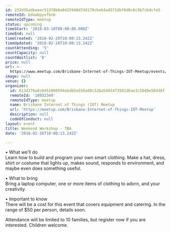 ```yaml
---
id: 233d35adbaeec513f8b8a0425948d7d4179cbe64a45f2dbf0d8c6c9b7cbdcfe5
remoteId: bdvwbpyxfbnb
remoteIdType: meetup
status: upcoming
timeStart: '2018-03-10T00:00:00.000Z'
timeEnd: null
timeCreated: '2018-02-26T10:00:13.242Z'
timeUpdated: '2018-02-26T10:00:13.242Z'
countAttending: '5'
countCapacity: null
countWaitlist: '0'
price: null
url: >-
  https://www.meetup.com/Brisbane-Internet-of-Things-IOT-Meetup/events/245652910/
image: null
venue: {}
organizer:
  id: 613d376a8c0452090594ebdb5e556a08c528a5d454f3501d6ae3c5840e50438f
  remoteId: '18932349'
  remoteIdType: meetup
  name: Brisbane Internet of Things (IOT) Meetup
  url: 'https://meetup.com/Brisbane-Internet-of-Things-IOT-Meetup'
  description: null
  codeOfConduct: null
layout: event
title: Weekend Workshop - TBA
date: '2018-02-26T10:00:13.242Z'

---
```

<p>• What we'll do<br/>Learn how to build and program your own smart clothing. Make a hat, dress, shirt or costume that lights up, makes sound, responds to environment, and maybe even does something useful.</p> <p>• What to bring<br/>Bring a laptop computer, one or more items of clothing to adorn, and your creativity.</p> <p>• Important to know<br/>There will be a cost for this event that covers equipment and catering. In the range of $50 per person, details soon.</p> <p>Attendance will be limited to 10 families, but register now if you are interested. Children welcome.</p>
